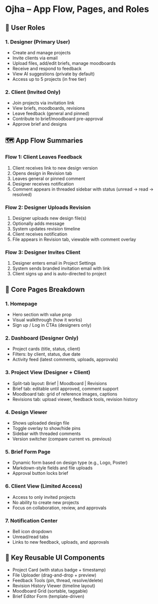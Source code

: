 # Ojha – App Flow, Pages, and Roles

## 👤 User Roles
### 1. **Designer (Primary User)**
- Create and manage projects
- Invite clients via email
- Upload files, add/edit briefs, manage moodboards
- Receive and respond to feedback
- View AI suggestions (private by default)
- Access up to 5 projects (in free tier)

### 2. **Client (Invited Only)**
- Join projects via invitation link
- View briefs, moodboards, revisions
- Leave feedback (general and pinned)
- Contribute to brief/moodboard pre-approval
- Approve brief and designs

## 🗺️ App Flow Summaries

### Flow 1: Client Leaves Feedback
1. Client receives link to new design version
2. Opens design in Revision tab
3. Leaves general or pinned comment
4. Designer receives notification
5. Comment appears in threaded sidebar with status (unread → read → resolved)

### Flow 2: Designer Uploads Revision
1. Designer uploads new design file(s)
2. Optionally adds message
3. System updates revision timeline
4. Client receives notification
5. File appears in Revision tab, viewable with comment overlay

### Flow 3: Designer Invites Client
1. Designer enters email in Project Settings
2. System sends branded invitation email with link
3. Client signs up and is auto-directed to project

## 🧭 Core Pages Breakdown

### 1. **Homepage**
- Hero section with value prop
- Visual walkthrough (how it works)
- Sign up / Log in CTAs (designers only)

### 2. **Dashboard (Designer Only)**
- Project cards (title, status, client)
- Filters: by client, status, due date
- Activity feed (latest comments, uploads, approvals)

### 3. **Project View (Designer + Client)**
- Split-tab layout: Brief | Moodboard | Revisions
- Brief tab: editable until approved, comment support
- Moodboard tab: grid of reference images, captions
- Revisions tab: upload viewer, feedback tools, revision history

### 4. **Design Viewer**
- Shows uploaded design file
- Toggle overlay to show/hide pins
- Sidebar with threaded comments
- Version switcher (compare current vs. previous)

### 5. **Brief Form Page**
- Dynamic form based on design type (e.g., Logo, Poster)
- Markdown-style fields and file uploads
- Approval button locks brief

### 6. **Client View (Limited Access)**
- Access to only invited projects
- No ability to create new projects
- Focus on collaboration, review, and approvals

### 7. **Notification Center**
- Bell icon dropdown
- Unread/read tabs
- Links to new feedback, uploads, and approvals

## 🧩 Key Reusable UI Components
- Project Card (with status badge + timestamp)
- File Uploader (drag-and-drop + preview)
- Feedback Tools (pin, thread, resolve/delete)
- Revision History Viewer (timeline layout)
- Moodboard Grid (sortable, taggable)
- Brief Editor Form (template-driven)

